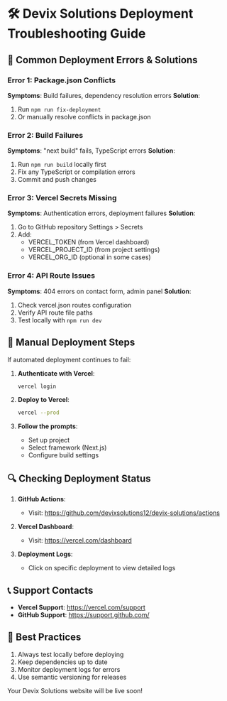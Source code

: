 # 🛠️ Devix Solutions Deployment Troubleshooting Guide

## 🎯 Common Deployment Errors & Solutions

### Error 1: Package.json Conflicts
**Symptoms**: Build failures, dependency resolution errors
**Solution**: 
1. Run `npm run fix-deployment`
2. Or manually resolve conflicts in package.json

### Error 2: Build Failures
**Symptoms**: "next build" fails, TypeScript errors
**Solution**:
1. Run `npm run build` locally first
2. Fix any TypeScript or compilation errors
3. Commit and push changes

### Error 3: Vercel Secrets Missing
**Symptoms**: Authentication errors, deployment failures
**Solution**:
1. Go to GitHub repository Settings > Secrets
2. Add:
   - VERCEL_TOKEN (from Vercel dashboard)
   - VERCEL_PROJECT_ID (from project settings)
   - VERCEL_ORG_ID (optional in some cases)

### Error 4: API Route Issues
**Symptoms**: 404 errors on contact form, admin panel
**Solution**:
1. Check vercel.json routes configuration
2. Verify API route file paths
3. Test locally with `npm run dev`

## 🚀 Manual Deployment Steps

If automated deployment continues to fail:

1. **Authenticate with Vercel**:
   ```bash
   vercel login
   ```

2. **Deploy to Vercel**:
   ```bash
   vercel --prod
   ```

3. **Follow the prompts**:
   - Set up project
   - Select framework (Next.js)
   - Configure build settings

## 🔍 Checking Deployment Status

1. **GitHub Actions**:
   - Visit: https://github.com/devixsolutions12/devix-solutions/actions

2. **Vercel Dashboard**:
   - Visit: https://vercel.com/dashboard

3. **Deployment Logs**:
   - Click on specific deployment to view detailed logs

## 📞 Support Contacts

- **Vercel Support**: https://vercel.com/support
- **GitHub Support**: https://support.github.com/

## 🔄 Best Practices

1. Always test locally before deploying
2. Keep dependencies up to date
3. Monitor deployment logs for errors
4. Use semantic versioning for releases

Your Devix Solutions website will be live soon!